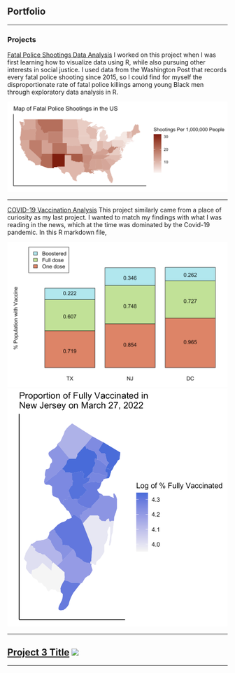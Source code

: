 ## Portfolio

---

### Projects

[Fatal Police Shootings Data Analysis](/pdf/Project2.pdf)
I worked on this project when I was first learning how to visualize data using R, while also pursuing other interests in social justice. I used data from the Washington Post that records every fatal police shooting since 2015, so I could find for myself the disproportionate rate of fatal police killings among young Black men through exploratory data analysis in R.

<img src="images/Screen Shot 2023-09-05 at 3.12.54 PM.png"/>

---
[COVID-19 Vaccination Analysis](/pdf/Project1.pdf)
This project similarly came from a place of curiosity as my last project. I wanted to match my findings with what I was reading in the news, which at the time was dominated by the Covid-19 pandemic. In this R markdown file, 

<img src="images/Screen Shot 2023-09-05 at 3.30.11 PM.png"/>
<img src="images/Screen Shot 2023-09-05 at 3.29.38 PM.png"/>

---
[Project 3 Title](http://example.com/)
<img src="images/dummy_thumbnail.jpg?raw=true"/>
---




---

